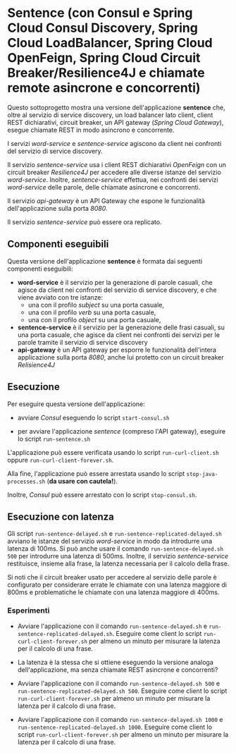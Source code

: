 # Sentence (con Consul e Spring Cloud Consul Discovery, Spring Cloud LoadBalancer, Spring Cloud OpenFeign, Spring Cloud Circuit Breaker/Resilience4J e chiamate remote asincrone e concorrenti)

Questo sottoprogetto mostra una versione dell'applicazione **sentence** che, oltre al servizio di service discovery, un load balancer lato client, client REST dichiarativi, circuit breaker, un API gateway (*Spring Cloud Gateway*), esegue chiamate REST in modo asincrono e concorrente. 

I servizi *word-service* e *sentence-service* agiscono da client nei confronti del servizio di service discovery. 

Il servizio *sentence-service* usa i client REST dichiarativi *OpenFeign* con un circuit breaker *Resilience4J* per accedere alle diverse istanze del servizio *word-service*. 
Inoltre, *sentence-service* effettua, nei confronti dei servizi *word-service* delle parole, delle chiamate asincrone e concorrenti. 

Il servizio *api-gateway* è un API Gateway che espone le funzionalità dell'applicazione sulla porta *8080*. 

Il servizio *sentence-service* può essere ora replicato. 

## Componenti eseguibili

Questa versione dell'applicazione **sentence** è formata dai seguenti componenti eseguibili: 

* **word-service** è il servizio per la generazione di parole casuali, che agisce da client nei confronti del servizio di service discovery, e che viene avviato con tre istanze: 
  * una con il profilo *subject* su una porta casuale, 
  * una con il profilo *verb* su una porta casuale, 
  * una con il profilo *object* su una porta casuale, 
* **sentence-service** è il servizio per la generazione delle frasi casuali, su una porta casuale, che agisce da client nei confronti dei servizi per le parole tramite il servizio di service discovery 
* **api-gateway** è un API gateway per esporre le funzionalità dell'intera applicazione sulla porta *8080*, anche lui protetto con un circuit breaker *Relisience4J*

## Esecuzione 

Per eseguire questa versione dell'applicazione: 

* avviare *Consul* eseguendo lo script `start-consul.sh` 

* per avviare l'applicazione *sentence* (compreso l'API gateway), eseguire lo script `run-sentence.sh` 

L'applicazione può essere verificata usando lo script `run-curl-client.sh` oppure `run-curl-client-forever.sh`. 

Alla fine, l'applicazione può essere arrestata usando lo script `stop-java-processes.sh` (**da usare con cautela!**). 

Inoltre, *Consul* può essere arrestato con lo script `stop-consul.sh`. 

## Esecuzione con latenza 

Gli script `run-sentence-delayed.sh` e `run-sentence-replicated-delayed.sh` avviano le istanze del servizio *word-service* in modo da introdurre una latenza di 100ms. 
Si può anche usare il comando `run-sentence-delayed.sh 500` per introdurre una latenza di 500ms. 
Inoltre, il servizio *sentence-service* restituisce, insieme alla frase, la latenza necessaria per il calcolo della frase. 

Si noti che il circuit breaker usato per accedere al servizio delle parole è configurato per considerare errate le chiamate con una latenza maggiore di 800ms e problematiche le chiamate con una latenza maggiore di 400ms.

### Esperimenti 

* Avviare l'applicazione con il comando `run-sentence-delayed.sh` e `run-sentence-replicated-delayed.sh`. 
  Eseguire come client lo script `run-curl-client-forever.sh` per almeno un minuto per misurare la latenza per il calcolo di una frase. 

* La latenza è la stessa che si ottiene eseguendo la versione analoga dell'applicazione, ma senza chiamate REST asincrone e concorrenti? 

* Avviare l'applicazione con il comando `run-sentence-delayed.sh 500` e `run-sentence-replicated-delayed.sh 500`. 
  Eseguire come client lo script `run-curl-client-forever.sh` per almeno un minuto per misurare la latenza per il calcolo di una frase. 

* Avviare l'applicazione con il comando `run-sentence-delayed.sh 1000` e `run-sentence-replicated-delayed.sh 1000`. 
  Eseguire come client lo script `run-curl-client-forever.sh` per almeno un minuto per misurare la latenza per il calcolo di una frase. 

